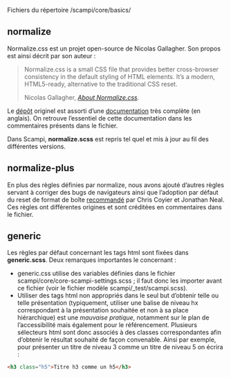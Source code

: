 <p class="info-file">Fichiers du répertoire /scampi/core/basics/</p>

## normalize

Normalize.css est un projet open-source de Nicolas Gallagher. Son propos est ainsi décrit par son auteur :

> Normalize.css is a small CSS file that provides better cross-browser 
> consistency in the default styling of HTML elements. 
> It’s a modern, HTML5-ready, alternative to the traditional CSS reset.
>
> Nicolas Gallagher, <cite>[About Normalize.css](http://nicolasgallagher.com/about-normalize-css/)</cite>.


Le [dépôt](http://necolas.github.com/normalize.css/) originel est assorti d’une [documentation](https://github.com/necolas/normalize.css/wiki) très complète (en anglais). On retrouve l’essentiel de cette documentation dans les commentaires présents dans le fichier.

Dans Scampi, **normalize.scss** est repris tel quel et mis à jour au fil des différentes versions.

## normalize-plus

En plus des règles définies par normalize, nous avons ajouté d’autres règles servant à corriger des bugs de navigateurs ainsi que l’adoption par défaut du reset de format de boîte [recommandé](https://css-tricks.com/inheriting-box-sizing-probably-slightly-better-best-practice/) par Chris Coyier et Jonathan Neal. Ces règles ont différentes origines et sont créditées en commentaires dans le fichier.

## generic

Les règles par défaut concernant les tags html sont fixées dans **generic.scss**. Deux remarques importantes le concernant :

- generic.css utilise des variables définies dans le fichier scampi/core/core-scampi-settings.scss ; il faut donc les importer avant ce fichier (voir le fichier modèle scampi/_test/scampi.scss).
- Utiliser des tags html non appropriés dans le seul but d’obtenir telle ou telle présentation (typiquement, utiliser une balise de niveau hx correspondant à la présentation souhaitée et non à sa place hiérarchique) est une *mauvaise pratique*, notamment sur le plan de l’accessibilité mais également pour le référencement. Plusieurs sélecteurs html sont donc associés à des classes correspondantes afin d’obtenir le résultat souhaité de façon convenable. Ainsi par exemple, pour présenter un titre de niveau 3 comme un titre de niveau 5 on écrira :

```html
<h3 class="h5">Titre h3 comme un h5</h3>
```
